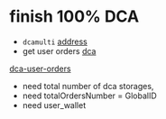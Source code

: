 # finish 100% DCA

- `dcamulti`
  [address](./../../../src/app/Utils/config.ts#line73)
- get user orders
  [dca](./../../../src/app/Components/DCA.tsx)

[dca-user-orders](./../../../src/app/Components/DCAUserOrders.tsx)

- need total number of dca storages,
- need totalOrdersNumber = GlobalID
- need user_wallet
